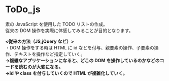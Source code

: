 # ToDo_js

素の JavaScript を使用した TODO リストの作成。  
従来の DOM 操作を実際に体感してみることが目的となります。  

**<従来の方法（JS,jQuery など）>**  
・DOM 操作をする時は HTML に id などを付与、親要素の操作、子要素の操作、テキストを操作など指定していく。　  
**→複雑なアプリケーションになると、どこの DOM を操作しているのかなどのコードを読むのが大変になる。  
→id や class を付与していくので HTML が複雑化していく。**  

